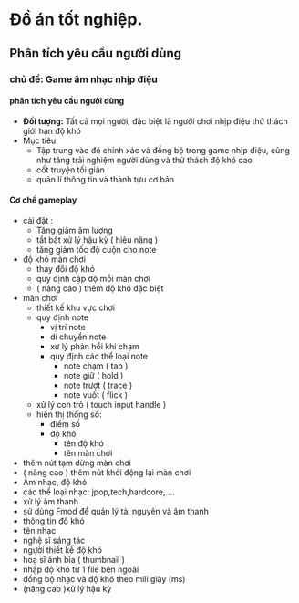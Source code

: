 # Đồ án tốt nghiệp.
## Phân tích yêu cầu người dùng
### chủ đề: Game âm nhạc nhịp điệu
#### phân tích yêu cầu người dùng
- **Đối tượng:** Tất cả mọi người, đặc biệt là người chơi nhịp điệu thử thách giới hạn độ khó
- Mục tiêu:
	- Tập trung vào độ chính xác và đồng bộ trong game nhịp điệu, cũng như tăng trải nghiệm người dùng và thử thách độ khó cao
	- cốt truyện tối giản
	- quản lí thông tin và thành tựu cơ bản 


#### Cơ chế gameplay

- cài đặt :
	- Tăng giảm âm lượng 
	- tắt bật xử lý hậu kỳ ( hiệu năng )
	- tăng giảm tốc độ cuộn cho note
- độ khó màn chơi
	- thay đổi độ khó
	- quy định cập độ mỗi màn chơi
	- ( nâng cao ) thêm độ khó đặc biệt
- màn chơi
	- thiết kế khu vực chơi
	- quy định note
		- vị trí note
		- di chuyển note
		- xử lý phản hổi khi chạm
		- quy định các thể loại note 
			- note chạm ( tap )
			- note giữ ( hold )
			- note trượt ( trace )
			- note vuốt ( flick )
	- xử lý con trỏ ( touch input handle )
	- hiển thị thống số:
		- điểm số
		- độ khó
			- tên độ khó
			- tên màn chơi
- thêm nút tạm dừng màn chơi
- ( nâng cao ) thêm nút khởi động lại màn chơi
- Âm nhạc, độ khó
- các thể loại nhạc: jpop,tech,hardcore,....
- xử lý âm thanh
- sử dùng Fmod để quản lý tài nguyên và âm thanh
- thông tin độ khó
- tên nhạc
- nghệ sĩ sáng tác 
- người thiết kế độ khó
- hoạ sĩ ảnh bìa ( thumbnail )
- nhập độ khó từ 1 file bên ngoài
- đồng bộ nhạc và độ khó  theo mili giây (ms)
- (nâng cao )xử lý hậu kỳ 